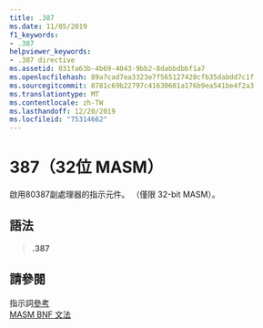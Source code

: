 ```yaml
---
title: .387
ms.date: 11/05/2019
f1_keywords:
- .387
helpviewer_keywords:
- .387 directive
ms.assetid: 031fa63b-4b69-4043-9bb2-8dabbdbbf1a7
ms.openlocfilehash: 89a7cad7ea3323e7f565127420cfb35dabdd7c1f
ms.sourcegitcommit: 0781c69b22797c41630601a176b9ea541be4f2a3
ms.translationtype: MT
ms.contentlocale: zh-TW
ms.lasthandoff: 12/20/2019
ms.locfileid: "75314662"
---
```

# <a name="387-32-bit-masm"></a>387（32位 MASM）

啟用80387副處理器的指示元件。 （僅限 32-bit MASM）。

## <a name="syntax"></a>語法

> **.387**

## <a name="see-also"></a>請參閱

指示詞[參考](directives-reference.md)\
[MASM BNF 文法](masm-bnf-grammar.md)
